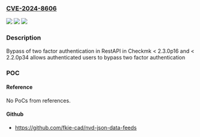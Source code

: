 ### [CVE-2024-8606](https://cve.mitre.org/cgi-bin/cvename.cgi?name=CVE-2024-8606)
![](https://img.shields.io/static/v1?label=Product&message=Checkmk&color=blue)
![](https://img.shields.io/static/v1?label=Version&message=2.3.0%3C%202.3.0p16%20&color=brighgreen)
![](https://img.shields.io/static/v1?label=Vulnerability&message=CWE-863%3A%20Incorrect%20Authorization&color=brighgreen)

### Description

Bypass of two factor authentication in RestAPI in Checkmk < 2.3.0p16 and < 2.2.0p34 allows authenticated users to bypass two factor authentication

### POC

#### Reference
No PoCs from references.

#### Github
- https://github.com/fkie-cad/nvd-json-data-feeds

